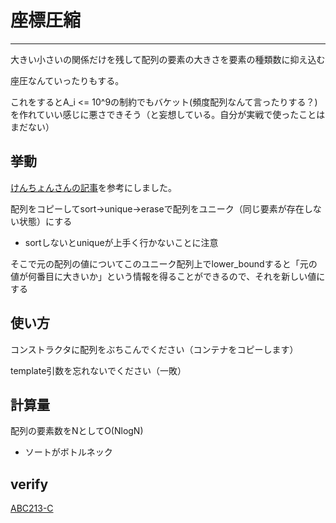 # 座標圧縮
***

大きい小さいの関係だけを残して配列の要素の大きさを要素の種類数に抑え込む

座圧なんていったりもする。

これをするとA_i <= 10^9の制約でもバケット(頻度配列なんて言ったりする？)を作れていい感じに悪さできそう（と妄想している。自分が実戦で使ったことはまだない）

## 挙動
[けんちょんさんの記事](https://drken1215.hatenablog.com/entry/2021/08/09/235400)を参考にしました。

配列をコピーしてsort->unique->eraseで配列をユニーク（同じ要素が存在しない状態）にする
- sortしないとuniqueが上手く行かないことに注意

そこで元の配列の値についてこのユニーク配列上でlower_boundすると「元の値が何番目に大きいか」という情報を得ることができるので、それを新しい値にする

## 使い方
コンストラクタに配列をぶちこんでください（コンテナをコピーします）

template引数を忘れないでください（一敗）


## 計算量
配列の要素数をNとしてO(NlogN)
- ソートがボトルネック

## verify
[ABC213-C](https://atcoder.jp/contests/abc213/submissions/32118509)
